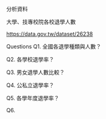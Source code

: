 分析資料

大學、技專校院各校退學人數

https://data.gov.tw/dataset/26238

Questions
Q1. 全國各退學種類與人數？

Q2. 各學校退學率？

Q3. 男女退學人數比較？

Q4. 公私立退學率？

Q5. 各學年度退學率？

Q6. 
